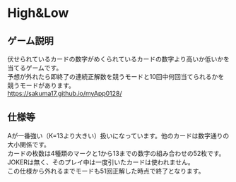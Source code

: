 # High&Low
## ゲーム説明
伏せられているカードの数字がめくられているカードの数字より高いか低いかを当てるゲームです。  
予想が外れたら即終了の連続正解数を競うモードと10回中何回当てられるかを競うモードがあります。  
https://sakuma17.github.io/myApp0128/
## 仕様等
Aが一番強い（K=13より大きい）扱いになっています。他のカードは数字通りの大小関係です。  
カードの枚数は4種類のマークと1から13までの数字の組み合わせの52枚です。  
JOKERは無く、そのプレイ中は一度引いたカードは使われません。  
この仕様から外れるまでモードも51回正解した時点で終了となります。
